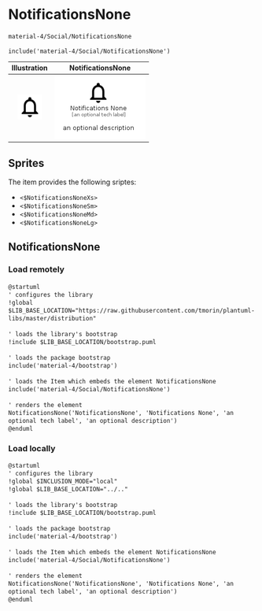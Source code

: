 # NotificationsNone


```text
material-4/Social/NotificationsNone
```

```text
include('material-4/Social/NotificationsNone')
```



| Illustration | NotificationsNone |
| :---: | :---: |
| ![illustration for Illustration](../../material-4/Social/NotificationsNone.png) | ![illustration for NotificationsNone](../../material-4/Social/NotificationsNone.Local.png) |



## Sprites
The item provides the following sriptes:

- `<$NotificationsNoneXs>`
- `<$NotificationsNoneSm>`
- `<$NotificationsNoneMd>`
- `<$NotificationsNoneLg>`





## NotificationsNone

### Load remotely
```plantuml
@startuml
' configures the library
!global $LIB_BASE_LOCATION="https://raw.githubusercontent.com/tmorin/plantuml-libs/master/distribution"

' loads the library's bootstrap
!include $LIB_BASE_LOCATION/bootstrap.puml

' loads the package bootstrap
include('material-4/bootstrap')

' loads the Item which embeds the element NotificationsNone
include('material-4/Social/NotificationsNone')

' renders the element
NotificationsNone('NotificationsNone', 'Notifications None', 'an optional tech label', 'an optional description')
@enduml
```

### Load locally
```plantuml
@startuml
' configures the library
!global $INCLUSION_MODE="local"
!global $LIB_BASE_LOCATION="../.."

' loads the library's bootstrap
!include $LIB_BASE_LOCATION/bootstrap.puml

' loads the package bootstrap
include('material-4/bootstrap')

' loads the Item which embeds the element NotificationsNone
include('material-4/Social/NotificationsNone')

' renders the element
NotificationsNone('NotificationsNone', 'Notifications None', 'an optional tech label', 'an optional description')
@enduml
```

